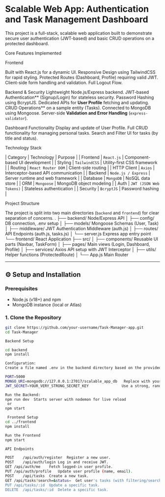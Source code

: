 # Scalable Web App: Authentication and Task Management Dashboard

This project is a full-stack, scalable web application built to demonstrate secure user authentication (JWT-based) and basic CRUD operations on a protected dashboard.  

  Core Features Implemented

 Frontend

 Built with React.js for a dynamic UI.
 Responsive Design using TailwindCSS for rapid styling.
 Protected Routes (Dashboard, Profile) requiring valid JWT.
 Client-side form handling and validation.
 Full Logout Flow.

 Backend & Security
Lightweight Node.js/Express backend.
JWT-based Authentication** (Signup/Login) for stateless security.
Password Hashing using BcryptJS.
Dedicated APIs for **User Profile** fetching and updating.
CRUD Operations** on a sample entity (Tasks).
Connected to MongoDB using Mongoose.
Server-side **Validation and Error Handling** (`express-validator`).

 Dashboard Functionality
Display and update of User Profile.
Full CRUD functionality for managing personal tasks.
Search and Filter UI for tasks (by title and status).


 Technology Stack

| Category | Technology | Purpose |
| Frontend | `React.js` | Component-based UI development |
| Styling | `TailwindCSS` | Utility-first CSS framework |
| Routing | `React Router DOM` | Client-side routing |
| HTTP Client | `Axios` | Interceptor-based API communication |
| Backend | `Node.js / Express` | Server runtime and web framework |
| Database | `MongoDB` | NoSQL data store |
| ORM | `Mongoose` | MongoDB object modeling |
| Auth | `JWT (JSON Web Tokens)` | Stateless authentication |
| Security | `BcryptJS` | Password hashing |

 Project Structure

The project is split into two main directories (`backend` and `frontend`) for clear separation of concerns.
.
├── backend/  Node/Express API
│ ├── config/  DB connection, .env setup
│ ├── models/  Mongoose Schemas (User, Task)
│ ├── middleware/  JWT Authentication Middleware (auth.js)
│ ├── routes/  API Endpoints (auth.js, tasks.js)
│ └── server.js  Express app entry point
└── frontend/  React Application
├── src/
│ ├── components/ Reusable UI parts (Navbar, TaskForm)
│ ├── pages/  Main views (Login, Dashboard, Profile)
│ ├── services/  Axios API setup with JWT Interceptor
│ ├── utils/  Helper functions (ProtectedRoute)
│ └── App.js  Main Router


---

## ⚙️ Setup and Installation

### Prerequisites

*   Node.js (v18+) and npm
*   MongoDB instance (local or Atlas)

### 1. Clone the Repository

```bash
git clone https://github.com/your-username/Task-Manager-app.git
cd Task-Manager

Backend Setup

cd backend
npm install

Configuration:
Create a file named .env in the backend directory based on the provided .env.example:

PORT=5000
MONGO_URI=mongodb://127.0.0.1:27017/scalable_app_db   Replace with your URI
JWT_SECRET=YOUR_VERY_STRONG_SECRET_KEY               Use a strong, random key

Run the Backend:
npm run dev  Starts server with nodemon for live reload
 or
npm start

 Frontend Setup
cd ../frontend
npm install

Run the Frontend
npm start

API Endpoints

POST	/api/auth/register	Register a new user.
POST	/api/auth/login	Log in and receive JWT.	
GET	/api/auth/me	Fetch logged-in user profile.	
PUT	/api/auth/profile	Update user profile (name, email).	
POST	/api/tasks	Create a new task.
GET	/api/tasks?search=&status=	Get user's tasks (with filtering/search).
PUT	/api/tasks/:id	Update a specific task.	
DELETE	/api/tasks/:id	Delete a specific task.	
